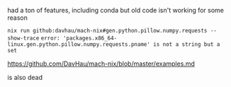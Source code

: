 had a ton of features, including conda
but old code isn't working for some reason


`nix run github:davhau/mach-nix#gen.python.pillow.numpy.requests --show-trace`
`error: 'packages.x86_64-linux.gen.python.pillow.numpy.requests.pname' is not a string but a set`

https://github.com/DavHau/mach-nix/blob/master/examples.md

is also dead